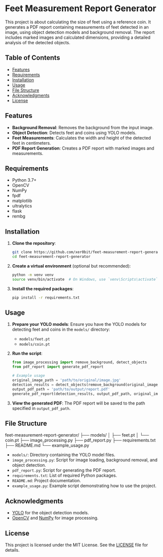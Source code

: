 # Feet Measurement Report Generator

This project is about calculating the size of feet using a reference coin. It generates a PDF report containing measurements of feet detected in an image, using object detection models and background removal. The report includes marked images and calculated dimensions, providing a detailed analysis of the detected objects.

## Table of Contents

- [Features](#features)
- [Requirements](#requirements)
- [Installation](#installation)
- [Usage](#usage)
- [File Structure](#file-structure)
- [Acknowledgments](#acknowledgments)
- [License](#license)

## Features

- **Background Removal**: Removes the background from the input image.
- **Object Detection**: Detects feet and coins using YOLO models.
- **Feet Measurements**: Calculates the width and height of the detected feet in centimeters.
- **PDF Report Generation**: Creates a PDF report with marked images and measurements.

## Requirements

- Python 3.7+
- OpenCV
- NumPy
- fpdf
- matplotlib
- ultralytics
- flask
- rembg

## Installation

1. **Clone the repository**:
    ```bash
    git clone https://github.com/xer0bit/feet-measurement-report-generator.git
    cd feet-measurement-report-generator
    ```

2. **Create a virtual environment** (optional but recommended):
    ```bash
    python -m venv venv
    source venv/bin/activate  # On Windows, use `venv\Scripts\activate`
    ```

3. **Install the required packages**:
    ```bash
    pip install -r requirements.txt
    ```

## Usage

1. **Prepare your YOLO models**:
    Ensure you have the YOLO models for detecting feet and coins in the `models/` directory:
    - `models/feet.pt`
    - `models/coin.pt`

2. **Run the script**:
    ```python
    from image_processing import remove_background, detect_objects
    from pdf_report import generate_pdf_report

    # Example usage
    original_image_path = 'path/to/original/image.jpg'
    detection_results = detect_objects(remove_background(original_image_path))
    output_pdf_path = 'path/to/output/report.pdf'
    generate_pdf_report(detection_results, output_pdf_path, original_image_path)
    ```

3. **View the generated PDF**:
    The PDF report will be saved to the path specified in `output_pdf_path`.

## File Structure
feet-measurement-report-generator/
├── models/
│ ├── feet.pt
│ └── coin.pt
├── image_processing.py
├── pdf_report.py
├── requirements.txt
├── README.md
└── example_usage.py



- `models/`: Directory containing the YOLO model files.
- `image_processing.py`: Script for image loading, background removal, and object detection.
- `pdf_report.py`: Script for generating the PDF report.
- `requirements.txt`: List of required Python packages.
- `README.md`: Project documentation.
- `example_usage.py`: Example script demonstrating how to use the project.

## Acknowledgments

- [YOLO](https://github.com/ultralytics/yolov5) for the object detection models.
- [OpenCV](https://opencv.org/) and [NumPy](https://numpy.org/) for image processing.

## License

This project is licensed under the MIT License. See the [LICENSE](LICENSE) file for details.

